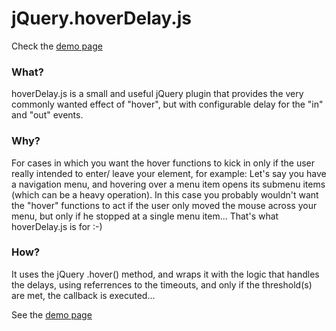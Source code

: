 # jQuery.hoverDelay.js

Check the [demo page](http://ronency.github.io/hoverDelay/)

### What?
hoverDelay.js is a small and useful jQuery plugin that provides the very commonly wanted effect of "hover", but with configurable delay for the "in" and "out" events.

### Why?
For cases in which you want the hover functions to kick in only if the user really intended to enter/ leave your element, for example: Let's say you have a navigation menu, and hovering over a menu item opens its submenu items (which can be a heavy operation). In this case you probably wouldn't want the "hover" functions to act if the user only moved the mouse across your menu, but only if he stopped at a single menu item... That's what hoverDelay.js is for :-)

### How?
It uses the jQuery .hover() method, and wraps it with the logic that handles the delays, using referrences to the timeouts, and only if the threshold(s) are met, the callback is executed... 

See the [demo page](http://ronency.github.io/hoverDelay/)
